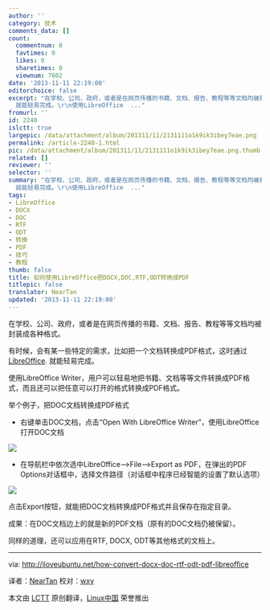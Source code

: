```yaml
---
author: ''
category: 技术
comments_data: []
count:
  commentnum: 0
  favtimes: 0
  likes: 0
  sharetimes: 0
  viewnum: 7602
date: '2013-11-11 22:19:00'
editorchoice: false
excerpt: "在学校、公司、政府，或者是在网页传播的书籍、文档、报告、教程等等文档均被封装成各种格式。\r\n有时候，会有某一些特定的需求，比如把一个文档转换成PDF格式，这时通过LibreOffice.
  就能轻易完成。\r\n使用LibreOffice  ..."
fromurl: ''
id: 2240
islctt: true
largepic: /data/attachment/album/201311/11/2131111o1k9ik3ibey7eae.png
permalink: /article-2240-1.html
pic: /data/attachment/album/201311/11/2131111o1k9ik3ibey7eae.png.thumb.jpg
related: []
reviewer: ''
selector: ''
summary: "在学校、公司、政府，或者是在网页传播的书籍、文档、报告、教程等等文档均被封装成各种格式。\r\n有时候，会有某一些特定的需求，比如把一个文档转换成PDF格式，这时通过LibreOffice.
  就能轻易完成。\r\n使用LibreOffice  ..."
tags:
- LibreOffice
- DOCX
- DOC
- RTF
- ODT
- 转换
- PDF
- 技巧
- 教程
thumb: false
title: 如何使用LibreOffice把DOCX,DOC,RTF,ODT转换成PDF
titlepic: false
translator: NearTan
updated: '2013-11-11 22:19:00'
---
```


在学校、公司、政府，或者是在网页传播的书籍、文档、报告、教程等等文档均被封装成各种格式。


有时候，会有某一些特定的需求，比如把一个文档转换成PDF格式，这时通过[LibreOffice](http://www.libreoffice.org/). 就能轻易完成。


使用LibreOffice Writer，用户可以轻易地把书籍、文档等等文件转换成PDF格式，而且还可以把任意可以打开的格式转换成PDF格式。


举个例子，把DOC文档转换成PDF格式


* 右键单击DOC文档，点击“Open With LibreOffice Writer”，使用LibreOffice打开DOC文档


![](/data/attachment/album/201311/11/2131111o1k9ik3ibey7eae.png)


* 在导航栏中依次选中LibreOffice-->File-->Export as PDF，在弹出的PDF Options对话框中，选择文件路径（对话框中程序已经智能的设置了默认选项）


![](/data/attachment/album/201311/11/21311343xkjkxuyh5jcyjb.png)


点击Export按钮，就能把DOC文档转换成PDF格式并且保存在指定目录。


成果：在DOC文档边上的就是新的PDF文档（原有的DOC文档仍被保留）。


同样的道理，还可以应用在RTF, DOCX, ODT等其他格式的文档上。




---


via: <http://iloveubuntu.net/how-convert-docx-doc-rtf-odt-pdf-libreoffice>


译者：[NearTan](https://github.com/NearTan) 校对：[wxy](https://github.com/wxy)


本文由 [LCTT](https://github.com/LCTT/TranslateProject) 原创翻译，[Linux中国](http://linux.cn/) 荣誉推出